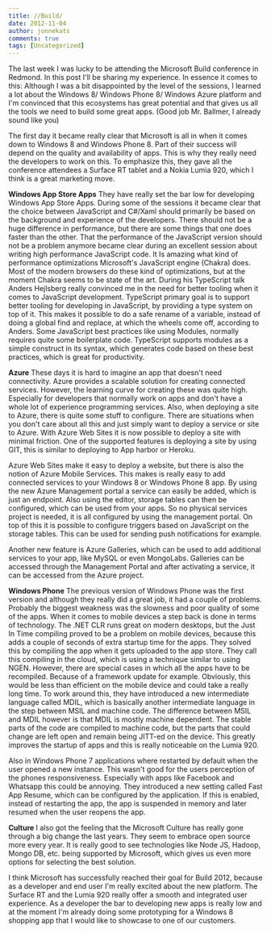 ```yaml
---
title: //Build/
date: 2012-11-04
author: jonnekats
comments: true
tags: [Uncategorized]
---
```

The last week I was lucky to be attending the Microsoft Build conference in Redmond. In this post I'll be sharing my experience. In essence it comes to this: Although I was a bit disappointed by the level of the sessions, I learned a lot about the Windows 8/ Windows Phone 8/ Windows Azure platform and I'm convinced that this ecosystems has great potential and that gives us all the tools we need to build some great apps. (Good job Mr. Ballmer, I already sound like you)

<!--more-->

The first day it became really clear that Microsoft is all in when it comes down to Windows 8 and Windows Phone 8. Part of their success will depend on the quality and availability of apps. This is why they really need the developers to work on this. To emphasize this, they gave all the conference attendees a Surface RT tablet and a Nokia Lumia 920, which I think is a great marketing move.

<strong>Windows App Store Apps</strong>
They have really set the bar low for developing Windows App Store Apps. During some of the sessions it became clear that the choice between JavaScript and C#/Xaml should primarily be based on the background and experience of the developers. There should not be a huge difference in performance, but there are some things that one does faster than the other. That the performance of the JavaScript version should not be a problem anymore became clear during an excellent session about writing high performance JavaScript code. It Is amazing what kind of performance optimizations Microsoft's JavaScript engine (Chakra) does. Most of the modern browsers do these kind of optimizations, but at the moment Chakra seems to be state of the art. During his TypeScript talk Anders Hejlsberg really convinced me in the need for better tooling when it comes to JavaScript development. TypeScript primary goal is to support better tooling for developing in JavaScript, by providing a type system on top of it. This makes it possible to do a safe rename of a variable, instead of doing a global find and replace, at which the wheels come off, according to Anders. Some JavaScript best practices like using Modules, normally requires quite some boilerplate code. TypeScript supports modules as a simple construct in its syntax, which generates code based on these best practices, which is great for productivity.

<strong>Azure</strong>
These days it is hard to imagine an app that doesn't need connectivity. Azure provides a scalable solution for creating connected services. However, the learning curve for creating these was quite high. Especially for developers that normally work on apps and don't have a whole lot of experience programming services. Also, when deploying a site to Azure, there is quite some stuff to configure. There are situations when you don't care about all this and just simply want to deploy a service or site to Azure. With Azure Web Sites it is now possible to deploy a site with minimal friction. One of the supported features is deploying a site by using GIT, this is similar to deploying to App harbor or Heroku.

Azure Web Sites make it easy to deploy a website, but there is also the notion of Azure Mobile Services. This makes is really easy to add connected services to your Windows 8 or Windows Phone 8 app. By using the new Azure Management portal a service can easily be added, which is just an endpoint. Also using the editor, storage tables can then be configured, which can be used from your apps. So no physical services project is needed, it is all configured by using the management portal. On top of this it is possible to configure triggers based on JavaScript on the storage tables. This can be used for sending push notifications for example.

Another new feature is Azure Galleries, which can be used to add additional services to your app, like MySQL or even MongoLabs. Galleries can be accessed through the Management Portal and after activating a service, it can be accessed from the Azure project.

<strong>Windows Phone</strong>
The previous version of Windows Phone was the first version and although they really did a great job, it had a couple of problems. Probably the biggest weakness was the slowness and poor quality of some of the apps. When it comes to mobile devices a step back is done in terms of technology. The .NET CLR runs great on modern desktops, but the Just In Time compiling proved to be a problem on mobile devices, because this adds a couple of seconds of extra startup time for the apps. They solved this by compiling the app when it gets uploaded to the app store. They call this compiling in the cloud, which is using a technique similar to using NGEN. However, there are special cases in which all the apps have to be recompiled. Because of a framework update for example. Obviously, this would be less than efficient on the mobile device and could take a really long time. To work around this, they have introduced a new intermediate language called MDIL, which is basically another intermediate language in the step between MSIL and machine code. The difference between MSIL and MDIL however is that MDIL is mostly machine dependent. The stable parts of the code are compiled to machine code, but the parts that could change are left open and remain being JITT-ed on the device. This greatly improves the startup of apps and this is really noticeable on the Lumia 920.

Also in Windows Phone 7 applications where restarted by default when the user opened a new instance. This wasn't good for the users perception of the phones responsiveness. Especially with apps like Facebook and Whatsapp this could be annoying. They introduced a new setting called Fast App Resume, which can be configured by the application. If this is enabled, instead of restarting the app, the app is suspended in memory and later resumed when the user reopens the app.

<strong>Culture</strong>
I also got the feeling that the Microsoft Culture has really gone through a big change the last years. They seem to embrace open source more every year. It is really good to see technologies like Node JS, Hadoop, Mongo DB, etc. being supported by Microsoft, which gives us even more options for selecting the best solution.

I think Microsoft has successfully reached their goal for Build 2012, because as a developer and end user I'm really excited about the new platform. The Surface RT and the Lumia 920 really offer a smooth and integrated user experience. As a developer the bar to developing new apps is really low and at the moment I'm already doing some prototyping for a Windows 8 shopping app that I would like to showcase to one of our customers.

